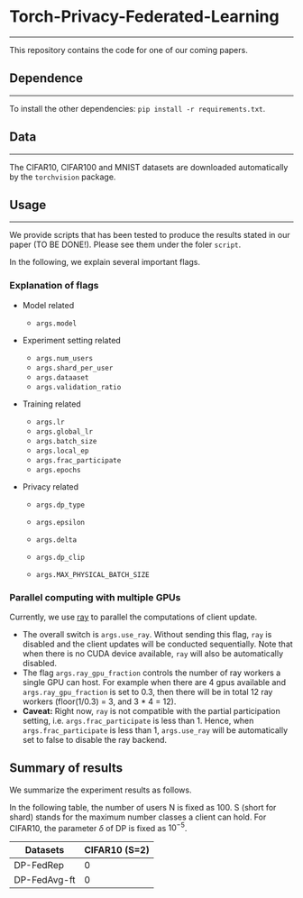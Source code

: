 # Torch-Privacy-Federated-Learning

---
This repository contains the code for one of our coming papers.

## Dependence

---
To install the other dependencies: `pip install -r requirements.txt`.

## Data

---
The CIFAR10, CIFAR100 and MNIST datasets are downloaded automatically by the `torchvision` package. 

## Usage 

---
We provide scripts that has been tested to produce the results stated in our paper (TO BE DONE!).
Please see them under the foler `script`.

In the following, we explain several important flags.
### Explanation of flags

- Model related
  - `args.model`
- Experiment setting related
  - `args.num_users`
  - `args.shard_per_user`
  - `args.dataaset`
  - `args.validation_ratio`

- Training related
  - `args.lr`
  - `args.global_lr`
  - `args.batch_size`
  - `args.local_ep`
  - `args.frac_participate`
  - `args.epochs`

- Privacy related

  - `args.dp_type`

  - `args.epsilon`
  - `args.delta`
  - `args.dp_clip`
  - `args.MAX_PHYSICAL_BATCH_SIZE`

### Parallel computing with multiple GPUs

Currently, we use [ray](https://github.com/ray-project/ray) to parallel the computations of client update. 

- The overall switch is `args.use_ray`. Without sending this flag, `ray` is disabled and the client updates will be conducted sequentially. Note that when there is no CUDA device available, `ray` will also be automatically disabled. 
- The flag `args.ray_gpu_fraction` controls the number of ray workers a single GPU can host. For example when there are 4 gpus available and `args.ray_gpu_fraction` is set to 0.3, then there will be in total 12 ray workers (floor(1/0.3) = 3, and 3 * 4 = 12).
- **Caveat:** Right now, `ray` is not compatible with the partial participation setting, i.e. `args.frac_participate` is less than 1. Hence, when `args.frac_participate` is less than 1, `args.use_ray` will be automatically set to false to disable the ray backend.

## Summary of results
We summarize the experiment results as follows. 

In the following table, the number of users N is fixed as 100. S (short for shard) stands for the maximum number classes a client can hold.
For CIFAR10, the parameter $\delta$ of DP is fixed as $10^{-5}$. 

| Datasets | CIFAR10 (S=2) |
| ----------- | ----------- |
| DP-FedRep | 0 |
| DP-FedAvg-ft | 0 |
